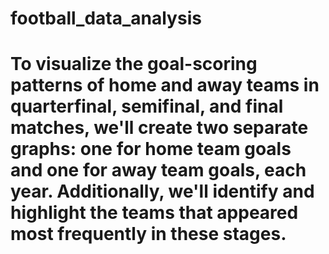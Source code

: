 # football_data_analysis
# To visualize the goal-scoring patterns of home and away teams in quarterfinal, semifinal, and final matches, we'll create two separate graphs: one for home team goals and one for away team goals, each year. Additionally, we'll identify and highlight the teams that appeared most frequently in these stages.
